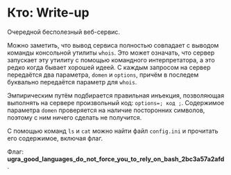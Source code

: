 # Кто: Write-up

Очередной бесполезный веб-сервис.

Можно заметить, что вывод сервиса полностью совпадает с выводом команды консольной утилиты `whois`. Это может означать, что сервер запускает эту утилиту с помощью командного интерпретатора, а это редко когда бывает хорошей идеей. С каждым запросом на сервер передаётся два параметра, `domen` и `options`, причём в последем буквально передаётся параметр для `whois`.

Эмпирическим путём подбирается правильная инъекция, позволяющая выполнять на сервере произвольный код: `options=; код ;`. Содержимое параметра `domen` проверяется на наличие посторонних символов, поэтому с ним ничего сделать не получится.

С помощью команд `ls` и `cat` можно найти файл `config.ini` и прочитать его содержимое, включая флаг.

Флаг: **ugra_good_languages_do_not_force_you_to_rely_on_bash_2bc3a57a2afd**.
